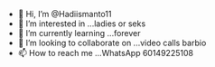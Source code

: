 - 👋 Hi, I’m @Hadiismanto11
- 👀 I’m interested in ...ladies or seks
- 🌱 I’m currently learning ...forever
- 💞️ I’m looking to collaborate on ...video calls barbio
- 📫 How to reach me ...WhatsApp  60149225108

<!---
Hadiismanto11/Hadiismanto11 is a ✨ special ✨ repository because its `README.md` (this file) appears on your GitHub profile.
You can click the Preview link to take a look at your changes.
--->
